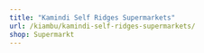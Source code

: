 ```yaml
---
title: "Kamindi Self Ridges Supermarkets"
url: /kiambu/kamindi-self-ridges-supermarkets/
shop: Supermarkt
---
```

